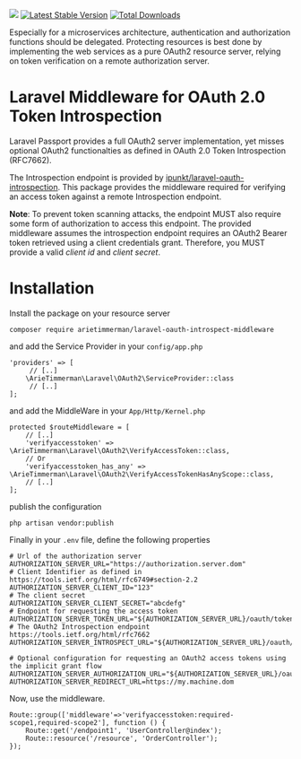 ![](https://github.com/arietimmerman/laravel-oauth-introspect-middleware/workflows/CI/badge.svg)
[![Latest Stable Version](https://poser.pugx.org/arietimmerman/laravel-oauth-introspect-middleware/v/stable)](https://packagist.org/packages/arietimmerman/laravel-oauth-introspect-middleware)
[![Total Downloads](https://poser.pugx.org/arietimmerman/laravel-oauth-introspect-middleware/downloads)](https://packagist.org/packages/arietimmerman/laravel-oauth-introspect-middleware)

Especially for a microservices architecture, authentication and authorization functions should be delegated. Protecting resources is best done by implementing the web services as a pure OAuth2 resource server, relying on token verification on a remote authorization server.

# Laravel Middleware for OAuth 2.0 Token Introspection

Laravel Passport provides a full OAuth2 server implementation, yet misses optional OAuth2 functionalties as defined in OAuth 2.0 Token Introspection (RFC7662).

The Introspection endpoint is provided by [ipunkt/laravel-oauth-introspection](https://github.com/ipunkt/laravel-oauth-introspection). This package provides the middleware required for verifying an access token against a remote Introspection endpoint.

__Note__: To prevent token scanning attacks, the endpoint MUST also require some form of authorization to access this endpoint. The provided middleware assumes the introspection endpoint requires an OAuth2 Bearer token retrieved using a client credentials grant. Therefore, you MUST provide a valid _client id_ and _client secret_.

# Installation

Install the package on your resource server

~~~
composer require arietimmerman/laravel-oauth-introspect-middleware
~~~

and add the Service Provider in your `config/app.php`

~~~.php
'providers' => [
     // [..]
    \ArieTimmerman\Laravel\OAuth2\ServiceProvider::class
     // [..]
];
~~~

and add the MiddleWare in your `App/Http/Kernel.php`

~~~.php
protected $routeMiddleware = [
    // [..]
    'verifyaccesstoken' => \ArieTimmerman\Laravel\OAuth2\VerifyAccessToken::class,
    // Or
    'verifyaccesstoken_has_any' => \ArieTimmerman\Laravel\OAuth2\VerifyAccessTokenHasAnyScope::class,
    // [..]   
];
~~~  

publish the configuration

~~~
php artisan vendor:publish
~~~

Finally in your `.env` file, define the following properties

~~~.properties
# Url of the authorization server
AUTHORIZATION_SERVER_URL="https://authorization.server.dom"
# Client Identifier as defined in https://tools.ietf.org/html/rfc6749#section-2.2
AUTHORIZATION_SERVER_CLIENT_ID="123"
# The client secret
AUTHORIZATION_SERVER_CLIENT_SECRET="abcdefg"
# Endpoint for requesting the access token
AUTHORIZATION_SERVER_TOKEN_URL="${AUTHORIZATION_SERVER_URL}/oauth/token"
# The OAuth2 Introspection endpoint https://tools.ietf.org/html/rfc7662
AUTHORIZATION_SERVER_INTROSPECT_URL="${AUTHORIZATION_SERVER_URL}/oauth/introspect"

# Optional configuration for requesting an OAuth2 access tokens using the implicit grant flow 
AUTHORIZATION_SERVER_AUTHORIZATION_URL="${AUTHORIZATION_SERVER_URL}/oauth/authorize"
AUTHORIZATION_SERVER_REDIRECT_URL=https://my.machine.dom
~~~

Now, use the middleware.

~~~.php
Route::group(['middleware'=>'verifyaccesstoken:required-scope1,required-scope2'], function () {
	Route::get('/endpoint1', 'UserController@index');
	Route::resource('/resource', 'OrderController');
});
~~~


